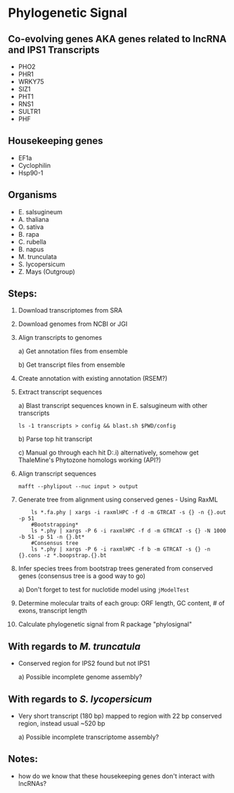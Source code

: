 # Phylogenetic Signal
## Co-evolving genes AKA genes related to lncRNA and IPS1 Transcripts
- PHO2
- PHR1
- WRKY75
- SIZ1
- PHT1
- RNS1
- SULTR1
- PHF

## Housekeeping genes
- EF1a
- Cyclophilin
- Hsp90-1

## Organisms
- E. salsugineum
- A. thaliana
- O. sativa
- B. rapa
- C. rubella
- B. napus
- M. trunculata
- S. lycopersicum
- Z. Mays (Outgroup)

## Steps:
1. Download transcriptomes from SRA
2. Download genomes from NCBI or JGI
3. Align transcripts to genomes

    a) Get annotation files from ensemble

    b) Get transcript files from ensemble

4. Create annotation with existing annotation (RSEM?)
5. Extract transcript sequences

    a) Blast transcript sequences known in E. salsugineum with other transcripts

    ```ls -1 transcripts > config && blast.sh $PWD/config```

    b) Parse top hit transcript

    c) Manual go through each hit D:.i) alternatively, somehow get ThaleMine's Phytozone homologs working (API?)

6. Align transcript sequences

    ```mafft --phylipout --nuc input > output```

7. Generate tree from alignment using conserved genes - Using RaxML

    ```#Parsinomious tree
        ls *.fa.phy | xargs -i raxmlHPC -f d -m GTRCAT -s {} -n {}.out -p 51
        #Bootstrapping*
        ls *.phy | xargs -P 6 -i raxmlHPC -f d -m GTRCAT -s {} -N 1000 -b 51 -p 51 -n {}.bt*
        #Consensus tree
        ls *.phy | xargs -P 6 -i raxmlHPC -f b -m GTRCAT -s {} -n {}.cons -z *.boopstrap.{}.bt
    ```

8. Infer species trees from bootstrap trees generated from conserved genes (consensus tree is a good way to go)
    
    a) Don't forget to test for nuclotide model using `jModelTest`

9. Determine molecular traits of each group: ORF length, GC content, # of exons, transcript length
10. Calculate phylogenetic signal from R package "phylosignal"

## With regards to *M. truncatula*
* Conserved region for IPS2 found but not IPS1

    a) Possible incomplete genome assembly?

## With regards to *S. lycopersicum*
* Very short transcript (180 bp) mapped to region with 22 bp conserved region, instead usual ~520 bp

    a) Possible incomplete transcriptome assembly?

## Notes:
* how do we know that these housekeeping genes don't interact with lncRNAs?
